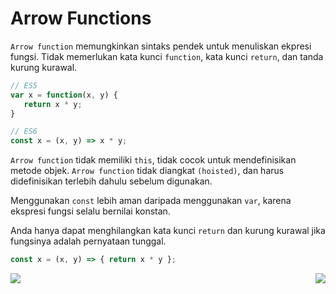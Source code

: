 # Arrow Functions

`Arrow function` memungkinkan sintaks pendek untuk menuliskan ekpresi fungsi. Tidak memerlukan kata kunci `function`, kata kunci `return`, dan tanda kurung kurawal.

```javascript
// ES5
var x = function(x, y) {
   return x * y;
}

// ES6
const x = (x, y) => x * y;
```

`Arrow function` tidak memiliki `this`, tidak cocok untuk mendefinisikan metode objek. `Arrow function` tidak diangkat `(hoisted)`, dan harus didefinisikan terlebih dahulu sebelum digunakan.

Menggunakan `const` lebih aman daripada menggunakan `var`, karena ekspresi fungsi selalu bernilai konstan.

Anda hanya dapat menghilangkan kata kunci `return` dan kurung kurawal jika fungsinya adalah pernyataan tunggal.
```javascript
const x = (x, y) => { return x * y };
```

[<img align="left" src="https://cdn.discordapp.com/attachments/696006258792333352/911046517970833428/Previous-prev.png" />](../002_variable)

[<img align="right" src="https://cdn.discordapp.com/attachments/696006258792333352/911046517756944414/Next-next.png" />](../004_template_literals)